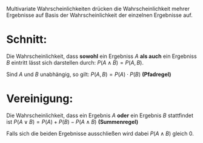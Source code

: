 Multivariate Wahrscheinlichkeiten drücken die Wahrscheinlichkeit mehrer Ergebnisse auf Basis der Wahrscheinlichkeit der einzelnen Ergebnisse auf.

# Schnitt:
Die Wahrscheinlichkeit, dass **sowohl** ein Ergebniss $A$ **als auch** ein Ergebniss $B$ eintritt lässt sich darstellen durch:
$P(A \land B) = P(A, B)$.

Sind $A$ und $B$ unabhängig, so gilt:
$P(A, B) = P(A) \cdot P(B)$ **(Pfadregel)**
# Vereinigung:
Die Wahrscheinlichkeit, dass ein Ergebnis $A$ **oder** ein Ergebnis $B$ stattfindet ist
$P(A \lor B) = P(A) + P(B) - P(A \land B)$ **(Summenregel)**

Falls sich die beiden Ergebnisse ausschließen wird dabei $P(A \land B)$ gleich $0$. 